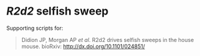 # *R2d2* selfish sweep

Supporting scripts for:

> Didion JP, Morgan AP *et al*. R2d2 drives selfish sweeps in the house mouse. bioRxiv: http://dx.doi.org/10.1101/024851/
